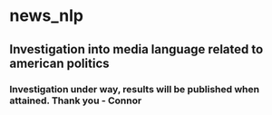 # news_nlp

## Investigation into media language related to american politics

### Investigation under way, results will be published when attained. Thank you - Connor
